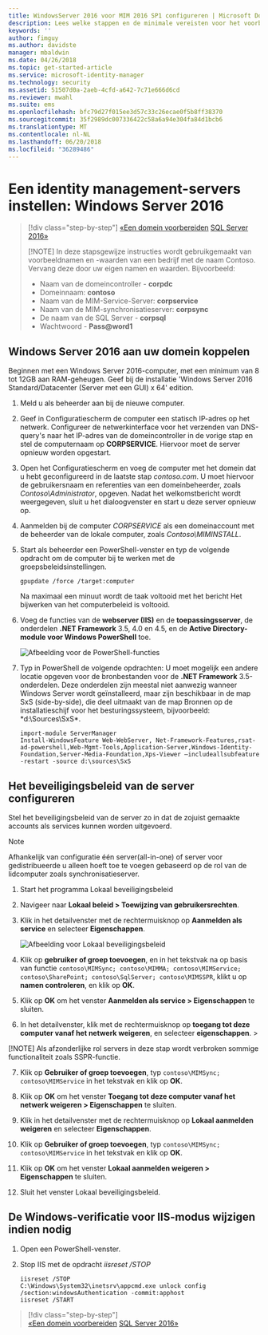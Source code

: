 ```yaml
---
title: WindowsServer 2016 voor MIM 2016 SP1 configureren | Microsoft Docs
description: Lees welke stappen en de minimale vereisten voor het voorbereiden van Windows Server 2016 werken met MIM 2016 SP1.
keywords: ''
author: fimguy
ms.author: davidste
manager: mbaldwin
ms.date: 04/26/2018
ms.topic: get-started-article
ms.service: microsoft-identity-manager
ms.technology: security
ms.assetid: 51507d0a-2aeb-4cfd-a642-7c71e666d6cd
ms.reviewer: mwahl
ms.suite: ems
ms.openlocfilehash: bfc79d27f015ee3d57c33c26ecae0f5b8ff38370
ms.sourcegitcommit: 35f2989dc007336422c58a6a94e304fa84d1bcb6
ms.translationtype: MT
ms.contentlocale: nl-NL
ms.lasthandoff: 06/20/2018
ms.locfileid: "36289486"
---
```

# <a name="set-up-an-identity-management-servers-windows-server-2016"></a>Een identity management-servers instellen: Windows Server 2016

> [!div class="step-by-step"]
> [«Een domein voorbereiden](preparing-domain.md)
> [SQL Server 2016»](prepare-server-sql2016.md)
> 
> [!NOTE]
> In deze stapsgewijze instructies wordt gebruikgemaakt van voorbeeldnamen en -waarden van een bedrijf met de naam Contoso. Vervang deze door uw eigen namen en waarden. Bijvoorbeeld:
> - Naam van de domeincontroller - **corpdc**
> - Domeinnaam: **contoso**
> - Naam van de MIM-Service-Server: **corpservice**
> - Naam van de MIM-synchronisatieserver: **corpsync**
> - De naam van de SQL Server - **corpsql**
> - Wachtwoord - <strong>Pass@word1</strong>

## <a name="join-windows-server-2016-to-your-domain"></a>Windows Server 2016 aan uw domein koppelen

Beginnen met een Windows Server 2016-computer, met een minimum van 8 tot 12GB aan RAM-geheugen. Geef bij de installatie 'Windows Server 2016 Standard/Datacenter (Server met een GUI) x 64' edition.

1. Meld u als beheerder aan bij de nieuwe computer.

2. Geef in Configuratiescherm de computer een statisch IP-adres op het netwerk. Configureer de netwerkinterface voor het verzenden van DNS-query's naar het IP-adres van de domeincontroller in de vorige stap en stel de computernaam op **CORPSERVICE**.  Hiervoor moet de server opnieuw worden opgestart.

3. Open het Configuratiescherm en voeg de computer met het domein dat u hebt geconfigureerd in de laatste stap *contoso.com*.  U moet hiervoor de gebruikersnaam en referenties van een domeinbeheerder, zoals *Contoso\Administrator*, opgeven.  Nadat het welkomstbericht wordt weergegeven, sluit u het dialoogvenster en start u deze server opnieuw op.

4. Aanmelden bij de computer *CORPSERVICE* als een domeinaccount met de beheerder van de lokale computer, zoals *Contoso\MIMINSTALL*.


5. Start als beheerder een PowerShell-venster en typ de volgende opdracht om de computer bij te werken met de groepsbeleidsinstellingen.

    ```
    gpupdate /force /target:computer
    ```

    Na maximaal een minuut wordt de taak voltooid met het bericht Het bijwerken van het computerbeleid is voltooid.

6. Voeg de functies van de **webserver (IIS)** en de **toepassingsserver**, de onderdelen **.NET Framework** 3.5, 4.0 en 4.5, en de **Active Directory-module voor Windows PowerShell** toe.

    ![Afbeelding voor de PowerShell-functies](media/MIM-DeployWS2.png)

7. Typ in PowerShell de volgende opdrachten: U moet mogelijk een andere locatie opgeven voor de bronbestanden voor de **.NET Framework** 3.5-onderdelen. Deze onderdelen zijn meestal niet aanwezig wanneer Windows Server wordt geïnstalleerd, maar zijn beschikbaar in de map SxS (side-by-side), die deel uitmaakt van de map Bronnen op de installatieschijf voor het besturingssysteem, bijvoorbeeld: *d:\Sources\SxS\*.

    ```
    import-module ServerManager
    Install-WindowsFeature Web-WebServer, Net-Framework-Features,rsat-ad-powershell,Web-Mgmt-Tools,Application-Server,Windows-Identity-Foundation,Server-Media-Foundation,Xps-Viewer –includeallsubfeature -restart -source d:\sources\SxS
    ```

## <a name="configure-the-server-security-policy"></a>Het beveiligingsbeleid van de server configureren

Stel het beveiligingsbeleid van de server zo in dat de zojuist gemaakte accounts als services kunnen worden uitgevoerd.
> [!NOTE] 
> Afhankelijk van configuratie één server(all-in-one) of server voor gedistribueerde u alleen hoeft toe te voegen gebaseerd op de rol van de lidcomputer zoals synchronisatieserver. 

1. Start het programma Lokaal beveiligingsbeleid

2. Navigeer naar **Lokaal beleid > Toewijzing van gebruikersrechten**.

3. Klik in het detailvenster met de rechtermuisknop op **Aanmelden als service** en selecteer **Eigenschappen**.

    ![Afbeelding voor Lokaal beveiligingsbeleid](media/MIM-DeployWS3.png)

4. Klik op **gebruiker of groep toevoegen**, en in het tekstvak na op basis van functie `contoso\MIMSync; contoso\MIMMA; contoso\MIMService; contoso\SharePoint; contoso\SqlServer; contoso\MIMSSPR`, klikt u op **namen controleren**, en klik op **OK**.

5. Klik op **OK** om het venster **Aanmelden als service > Eigenschappen** te sluiten.

6.  In het detailvenster, klik met de rechtermuisknop op **toegang tot deze computer vanaf het netwerk weigeren**, en selecteer **eigenschappen**. >

[!NOTE] Als afzonderlijke rol servers in deze stap wordt verbroken sommige functionaliteit zoals SSPR-functie.

7. Klik op **Gebruiker of groep toevoegen**, typ `contoso\MIMSync; contoso\MIMService` in het tekstvak en klik op **OK**.

8. Klik op **OK** om het venster **Toegang tot deze computer vanaf het netwerk weigeren > Eigenschappen** te sluiten.

9. Klik in het detailvenster met de rechtermuisknop op **Lokaal aanmelden weigeren** en selecteer **Eigenschappen**.

10. Klik op **Gebruiker of groep toevoegen**, typ `contoso\MIMSync; contoso\MIMService` in het tekstvak en klik op **OK**.

11. Klik op **OK** om het venster **Lokaal aanmelden weigeren > Eigenschappen** te sluiten.

12. Sluit het venster Lokaal beveiligingsbeleid.


## <a name="change-the-iis-windows-authentication-mode-if-needed"></a>De Windows-verificatie voor IIS-modus wijzigen indien nodig

1.  Open een PowerShell-venster.

2.  Stop IIS met de opdracht *iisreset /STOP*

    ```
    iisreset /STOP
    C:\Windows\System32\inetsrv\appcmd.exe unlock config /section:windowsAuthentication -commit:apphost
    iisreset /START
    ```

> [!div class="step-by-step"]  
> [«Een domein voorbereiden](preparing-domain.md)
> [SQL Server 2016»](prepare-server-sql2016.md)
